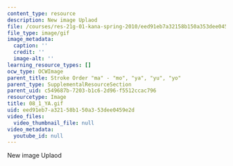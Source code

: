 ```yaml
---
content_type: resource
description: New image Uplaod
file: /courses/res-21g-01-kana-spring-2010/eed91eb7a32158b150a353dee0459e2d_08_1_YA.gif
file_type: image/gif
image_metadata:
  caption: ''
  credit: ''
  image-alt: ''
learning_resource_types: []
ocw_type: OCWImage
parent_title: Stroke Order "ma" - "mo", "ya", "yu", "yo"
parent_type: SupplementalResourceSection
parent_uid: c549687b-7203-b1c6-2d96-f5512ccac796
resourcetype: Image
title: 08_1_YA.gif
uid: eed91eb7-a321-58b1-50a3-53dee0459e2d
video_files:
  video_thumbnail_file: null
video_metadata:
  youtube_id: null
---
```

New image Uplaod

